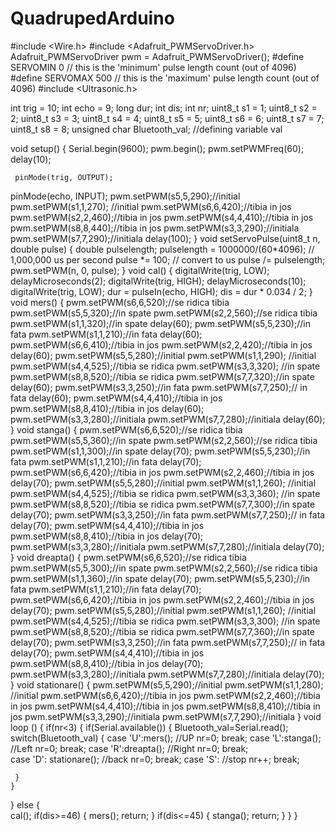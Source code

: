# QuadrupedArduino
#include <Wire.h>
#include <Adafruit_PWMServoDriver.h>
Adafruit_PWMServoDriver pwm = Adafruit_PWMServoDriver();
#define SERVOMIN  0 // this is the 'minimum' pulse length count (out of 4096)
#define SERVOMAX  500 // this is the 'maximum' pulse length count (out of 4096)
#include <Ultrasonic.h>

int trig = 10;
int echo = 9;
long dur;
int dis;
int nr;
uint8_t s1 = 1;
uint8_t s2 = 2;
uint8_t s3 = 3;
uint8_t s4 = 4;
uint8_t s5 = 5;
uint8_t s6 = 6;
uint8_t s7 = 7;
uint8_t s8 = 8;
unsigned char Bluetooth_val;       //defining variable val

void setup() {
  Serial.begin(9600);
  pwm.begin();
  pwm.setPWMFreq(60);
  delay(10);
 
     pinMode(trig, OUTPUT);
  pinMode(echo, INPUT);
     pwm.setPWM(s5,5,290);//initial
 pwm.setPWM(s1,1,270); //initial
 pwm.setPWM(s6,6,420);//tibia in jos
     pwm.setPWM(s2,2,460);//tibia in jos
       pwm.setPWM(s4,4,410);//tibia in jos
    pwm.setPWM(s8,8,440);//tibia in jos
        pwm.setPWM(s3,3,290);//initiala
    pwm.setPWM(s7,7,290);//initiala
    delay(100);
}
void setServoPulse(uint8_t n, double pulse) {
  double pulselength;
  pulselength = 1000000/(60*4096);   // 1,000,000 us per second
  pulse *= 100;  // convert to us
  pulse /= pulselength;
  pwm.setPWM(n, 0, pulse); 
}
void cal() {
  digitalWrite(trig, LOW);
  delayMicroseconds(2);
  digitalWrite(trig, HIGH);
  delayMicroseconds(10);
  digitalWrite(trig, LOW);
  dur = pulseIn(echo, HIGH);
  dis = dur * 0.034 / 2;
}
void mers()
{ pwm.setPWM(s6,6,520);//se ridica tibia  
 pwm.setPWM(s5,5,320);//in spate
    pwm.setPWM(s2,2,560);//se ridica tibia    
    pwm.setPWM(s1,1,320);//in spate
  delay(60);
  pwm.setPWM(s5,5,230);//in fata
      pwm.setPWM(s1,1,210);//in fata
       delay(60);
      pwm.setPWM(s6,6,410);//tibia in jos
     pwm.setPWM(s2,2,420);//tibia in jos
    delay(60);
    pwm.setPWM(s5,5,280);//initial
    pwm.setPWM(s1,1,290); //initial
    pwm.setPWM(s4,4,525);//tibia se ridica
    pwm.setPWM(s3,3,320); //in spate 
    pwm.setPWM(s8,8,520);//tibia se ridica 
    pwm.setPWM(s7,7,320);//in spate
  delay(60);
      pwm.setPWM(s3,3,250);//in fata
    pwm.setPWM(s7,7,250);// in fata
    delay(60);
   pwm.setPWM(s4,4,410);//tibia in jos
    pwm.setPWM(s8,8,410);//tibia in jos
    delay(60);
    pwm.setPWM(s3,3,280);//initiala
    pwm.setPWM(s7,7,280);//initiala
  delay(60);
}
void stanga()
{
  pwm.setPWM(s6,6,520);//se ridica tibia  
 pwm.setPWM(s5,5,360);//in spate
    pwm.setPWM(s2,2,560);//se ridica tibia    
    pwm.setPWM(s1,1,300);//in spate
  delay(70);
  pwm.setPWM(s5,5,230);//in fata
      pwm.setPWM(s1,1,210);//in fata
       delay(70);
      pwm.setPWM(s6,6,420);//tibia in jos
     pwm.setPWM(s2,2,460);//tibia in jos
    delay(70);
    pwm.setPWM(s5,5,280);//initial
    pwm.setPWM(s1,1,260); //initial
    pwm.setPWM(s4,4,525);//tibia se ridica
    pwm.setPWM(s3,3,360); //in spate 
    pwm.setPWM(s8,8,520);//tibia se ridica 
    pwm.setPWM(s7,7,300);//in spate
  delay(70);
      pwm.setPWM(s3,3,250);//in fata
    pwm.setPWM(s7,7,250);// in fata
    delay(70);
   pwm.setPWM(s4,4,410);//tibia in jos
    pwm.setPWM(s8,8,410);//tibia in jos
    delay(70);
    pwm.setPWM(s3,3,280);//initiala
    pwm.setPWM(s7,7,280);//initiala
  delay(70);
  }
  void dreapta()
  {
      pwm.setPWM(s6,6,520);//se ridica tibia  
 pwm.setPWM(s5,5,300);//in spate
    pwm.setPWM(s2,2,560);//se ridica tibia    
    pwm.setPWM(s1,1,360);//in spate
  delay(70);
  pwm.setPWM(s5,5,230);//in fata
      pwm.setPWM(s1,1,210);//in fata
       delay(70);
      pwm.setPWM(s6,6,420);//tibia in jos
     pwm.setPWM(s2,2,460);//tibia in jos
    delay(70);
    pwm.setPWM(s5,5,280);//initial
    pwm.setPWM(s1,1,260); //initial
    pwm.setPWM(s4,4,525);//tibia se ridica
    pwm.setPWM(s3,3,300); //in spate 
    pwm.setPWM(s8,8,520);//tibia se ridica 
    pwm.setPWM(s7,7,360);//in spate
  delay(70);
      pwm.setPWM(s3,3,250);//in fata
    pwm.setPWM(s7,7,250);// in fata
    delay(70);
   pwm.setPWM(s4,4,410);//tibia in jos
    pwm.setPWM(s8,8,410);//tibia in jos
    delay(70);
    pwm.setPWM(s3,3,280);//initiala
    pwm.setPWM(s7,7,280);//initiala
  delay(70);
  }
  void stationare()
  {
        pwm.setPWM(s5,5,290);//initial
 pwm.setPWM(s1,1,280); //initial
 pwm.setPWM(s6,6,420);//tibia in jos
     pwm.setPWM(s2,2,460);//tibia in jos
       pwm.setPWM(s4,4,410);//tibia in jos
    pwm.setPWM(s8,8,410);//tibia in jos
        pwm.setPWM(s3,3,290);//initiala
    pwm.setPWM(s7,7,290);//initiala
  }
void loop () 
 { 
  if(nr<3)
{
   if(Serial.available())
    {
     Bluetooth_val=Serial.read();  
    switch(Bluetooth_val)
     {
       case 'U':mers(); //UP
       nr=0;
       break;
       case 'L':stanga(); //Left
       nr=0;
       break;
       case 'R':dreapta();  //Right
       nr=0;
       break;   
       case 'D': stationare(); //back
       nr=0;
       break; 
       case 'S':   //stop
       nr++;
       break;
       
     }
    }
} 
    else {  
      cal();
 if(dis>=46)
 {
  mers();
  return;
 }
  if(dis<=45)
  {
    stanga();
    return;
  }
  }
}
